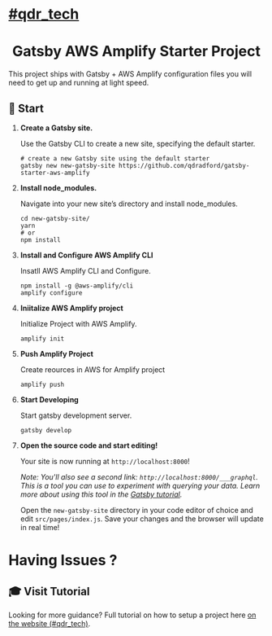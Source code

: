 <a href="http://qdrtech.com">
    <h1 class="text-center">#qdr_tech</h1>
</a>
<h1 align="center">
  Gatsby AWS Amplify Starter Project
</h1>

This project ships with Gatsby + AWS Amplify configuration files you will need to get up and running at light speed. 

## 🚀 Start

1.  **Create a Gatsby site.**

    Use the Gatsby CLI to create a new site, specifying the default starter.

    ```shell
    # create a new Gatsby site using the default starter
    gatsby new new-gatsby-site https://github.com/qdradford/gatsby-starter-aws-amplify
    ```

1.  **Install node_modules.**

    Navigate into your new site’s directory and install node_modules.

    ```shell
    cd new-gatsby-site/
    yarn
    # or
    npm install
    ```

1.  **Install and Configure AWS Amplify CLI**

    Insatll AWS Amplify CLI and Configure.

    ```shell
    npm install -g @aws-amplify/cli
    amplify configure
    ```

1.  **Iniitalize AWS Amplify project**

    Initialize Project with AWS Amplify.

    ```shell
    amplify init
    ```    

1.  **Push Amplify Project**

    Create reources in AWS for Amplify project

    ```shell
    amplify push
    ``` 

1.  **Start Developing**

    Start gatsby development server.

    ```shell
    gatsby develop
    ```           

1.  **Open the source code and start editing!**

    Your site is now running at `http://localhost:8000`!

    _Note: You'll also see a second link: _`http://localhost:8000/___graphql`_. This is a tool you can use to experiment with querying your data. Learn more about using this tool in the [Gatsby tutorial](https://www.gatsbyjs.org/tutorial/part-five/#introducing-graphiql)._

    Open the `new-gatsby-site` directory in your code editor of choice and edit `src/pages/index.js`. Save your changes and the browser will update in real time!

# Having Issues ?

## 🎓 Visit Tutorial

Looking for more guidance? Full tutorial on how to setup a project here [on the website (#qdr_tech)](http://qdrtech.com/blog/gatsby-react-aws-amplify). 
